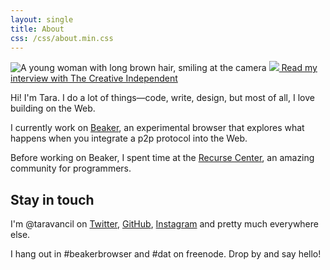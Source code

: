 ```yaml
---
layout: single
title: About
css: /css/about.min.css
---
```


<div class="flex headshot-container">
  <img class="headshot" src="/images/headshot.jpg" alt="A young woman with long brown hair, smiling at the camera">
  <a href="https://thecreativeindependent.com/people/web-developer-tara-vancil-on-exploring-how-to-be-online-in-radical-ways/" class="flex wavy">
    <img class="creative-ind-spiral" src="https://thecreativeindependent.com/images/logo-spiral.svg">
    Read my interview with The Creative Independent
  </a>
</div>

<p class="large-text">
  Hi! I'm Tara. I do a lot of things—code, write, design, but most of all, I love building on the Web.
</p>

I currently work on [Beaker](https://beakerbrowser.com), an experimental browser that explores what happens when you integrate a p2p protocol into the Web.

Before working on Beaker, I spent time at the [Recurse Center](https://www.recurse.com), an amazing community for programmers.

<p class="rc-scout"></p>

## Stay in touch

I'm @taravancil on [Twitter](https://twitter.com/taravancil),
[GitHub](https://github.com/taravancil),
[Instagram](https://instagram.com/taravancil) and pretty much everywhere else.

I hang out in #beakerbrowser and #dat on freenode. Drop by and say hello!

<script async defer src="https://www.recurse-scout.com/loader.js?t=0dcb1e3c1156a3fd0bda3cd94cfb434f"></script>